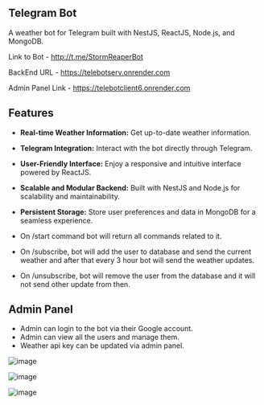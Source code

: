## Telegram Bot

A weather bot for Telegram built with NestJS, ReactJS, Node.js, and MongoDB.

Link to Bot - http://t.me/StormReaperBot

BackEnd URL - https://telebotserv.onrender.com 

Admin Panel Link - https://telebotclient6.onrender.com

## Features

- **Real-time Weather Information:** Get up-to-date weather information.
- **Telegram Integration:** Interact with the bot directly through Telegram.
- **User-Friendly Interface:** Enjoy a responsive and intuitive interface powered by ReactJS.
- **Scalable and Modular Backend:** Built with NestJS and Node.js for scalability and maintainability.
- **Persistent Storage:** Store user preferences and data in MongoDB for a seamless experience.
  
- On /start command bot will return all commands related to it.
- On /subscribe, bot will add the user to database and send the current weather and after that every 3 hour bot will send the weather updates.
- On /unsubscribe, bot will remove the user from the database and it will not send other update from then.

## Admin Panel

- Admin can login to the bot via their Google account.
- Admin can view all the users and manage them.
- Weather api key can be updated via admin panel.

![image](https://github.com/axypx06/BackEnd/assets/110666919/10d8b660-a428-4552-a4f7-7189e51ef7bd)

![image](https://github.com/axypx06/BackEnd/assets/110666919/59733a11-0a87-4216-89ab-2f5f15248551)

![image](https://github.com/axypx06/BackEnd/assets/110666919/19e513f4-7d5b-427b-b022-41454c3e2f84)




